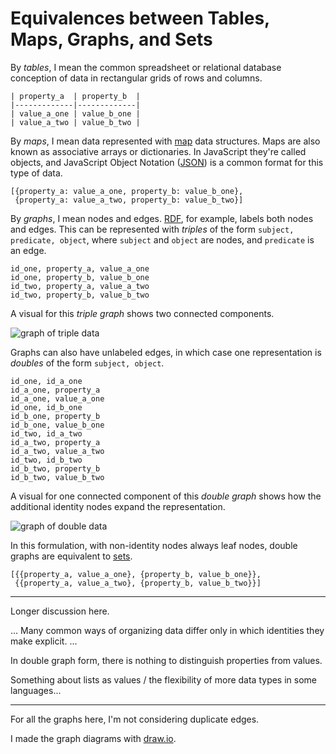 # Equivalences between Tables, Maps, Graphs, and Sets

By _tables_, I mean the common spreadsheet or relational database
conception of data in rectangular grids of rows and columns.

```
| property_a  | property_b  |
|-------------|-------------|
| value_a_one | value_b_one |
| value_a_two | value_b_two |
```

By _maps_, I mean data represented with [map][] data structures. Maps
are also known as associative arrays or dictionaries. In JavaScript
they're called objects, and JavaScript Object Notation ([JSON][]) is a
common format for this type of data.

[map]: https://en.wikipedia.org/wiki/Associative_array
[JSON]: https://en.wikipedia.org/wiki/JSON

```
[{property_a: value_a_one, property_b: value_b_one},
 {property_a: value_a_two, property_b: value_b_two}]
```

By _graphs_, I mean nodes and edges. [RDF][], for example, labels both
nodes and edges. This can be represented with _triples_ of the form
`subject, predicate, object`, where `subject` and `object` are nodes,
and `predicate` is an edge.

[RDF]: https://www.w3.org/RDF/

```
id_one, property_a, value_a_one
id_one, property_b, value_b_one
id_two, property_a, value_a_two
id_two, property_b, value_b_two
```

A visual for this _triple graph_ shows two connected components.

![graph of triple data](triple_graph.png)

Graphs can also have unlabeled edges, in which case one representation
is _doubles_ of the form `subject, object`.

```
id_one, id_a_one
id_a_one, property_a
id_a_one, value_a_one
id_one, id_b_one
id_b_one, property_b
id_b_one, value_b_one
id_two, id_a_two
id_a_two, property_a
id_a_two, value_a_two
id_two, id_b_two
id_b_two, property_b
id_b_two, value_b_two
```

A visual for one connected component of this _double graph_ shows how
the additional identity nodes expand the representation.

![graph of double data](double_graph.png)

In this formulation, with non-identity nodes always leaf nodes, double
graphs are equivalent to [sets][].

[sets]: https://en.wikipedia.org/wiki/Set_(abstract_data_type)

```
[{{property_a, value_a_one}, {property_b, value_b_one}},
 {{property_a, value_a_two}, {property_b, value_b_two}}]
```

---

Longer discussion here.

... Many common ways of organizing data differ only in which
identities they make explicit. ...

In double graph form, there is nothing to distinguish properties from
values.

Something about lists as values / the flexibility of more data types
in some languages...

---

For all the graphs here, I'm not considering duplicate edges.

I made the graph diagrams with [draw.io](https://www.draw.io/).
